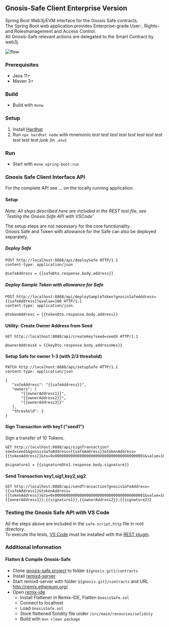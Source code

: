 ## Gnosis-Safe Client Enterprise Version

Spring Boot Web3j/EVM interface for the Gnosis Safe contracts.  
The Spring Boot web application provides Enterprise-grade User-, Rights- and Rolesmanagement and Access Control.  
All Gnosis-Safe relevant actions are delegated to the Smart Contract by web3j.

![flow](https://drive.google.com/uc?export=view&id=1GtP6dqA20McmpsDLquvhlJCE43UYtQy6)

### Prerequisites

* Java 11+
* Maven 3+

### Build

* Build with `mvnw`

### Setup
1. Install [Hardhat](https://hardhat.org/getting-started/#quick-start)
2. Run `npx hardhat node` with mnemonic *test test test test test test test test test test test junk* (in `.env`)

### Run

* Start with `mvnw spring-boot:run`

### Gnosis Safe Client Interface API

For the complete API see ... on the locally running application.

#### Setup

_Note: All steps described here are included in the REST test file, see 'Testing the Gnosis Safe API with VSCode'_  

The setup steps are not necessary for the core functionality.  
Gnosis Safe and Token with allowance for the Safe can also be deployed separately.

##### Deploy Safe

    POST http://localhost:8888/api/deploySafe HTTP/1.1
    content-type: application/json

    @safeAddress = {{safeDto.response.body.address}}

##### Deploy Sample Token with allowance for Safe

    POST http://localhost:8888/api/deploySampleToken?gnosisSafeAddress={{safeAddress}}&value=100 HTTP/1.1
    content-type: application/json

    @tokenAddress = {{tokenDto.response.body.address}}

#### Utility: Create Owner Address from Seed
    
    GET http://localhost:8888/api/createKey?seed=seedX HTTP/1.1

    @ownerAddressX = {{keyDto.response.body.addressHex}}

#### Setup Safe for owner 1-3 (with 2/3 threshold)

    PATCH http://localhost:8888/api/setupSafe HTTP/1.1
    content-type: application/json

    {
       "safeAddress": "{{safeAddress}}",
       "owners": [
           "{{ownerAddress1}}",
           "{{ownerAddress2}}",
           "{{ownerAddress3}}"
       ],
       "threshold": 2
    }

#### Sign Transaction with key1 ("seed1")

Sign a transfer of 10 Tokens.

    GET http://localhost:8888/api/signTransaction?seed=seed1&gnosisSafeAddress={{safeAddress}}&tokenAddress={{tokenAddress}}&to=0x0000000000000000000000000000000000000001&value=10

    @signature1 = {{signatureDto1.response.body.signature}}

#### Send Transaction key1,sig1,key2,sig2

    GET http://localhost:8888/api/sendTransaction?gnosisSafeAddress={{safeAddress}}&tokenAddress={{tokenAddress}}&to=0x0000000000000000000000000000000000000001&value=10&addressAndSignature={{ownerAddress1}};{{signature1}},{{ownerAddress2}};{{signature2}}

### Testing the Gnosis Safe API with VS Code

All the steps above are included in the `safe-script.http` file in root directory.  
To execute the tests, [VS Code](https://code.visualstudio.com/) must be installed with the [REST plugin](https://marketplace.visualstudio.com/items?itemName=humao.rest-client).

### Additional Information

#### Flatten & Compile Gnosis-Safe
* Clone [gnosis-safe project](https://github.com/gnosis/safe-contracts) to folder `${gnosis.git}/contracts`
* Install [remixd-server](https://github.com/ethereum/remix-project/tree/master/libs/remixd)
* Start remixd-server with folder `${gnosis.git}/contracts` and URL http://remix.ethereum.org/
* Open [remix-ide](http://remix.ethereum.org/)
   * Install Flattener in Remix-IDE, Flatten `GnosisSafe.sol`
   * Connect to localhost
   * Load `GnosisSafe.sol`
   * Store flattened Solidity file under `/src/main/resources/solidity`
   * Build with `mvn clean package`